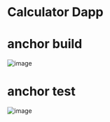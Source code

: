 # Calculator Dapp
# anchor build
![image](https://user-images.githubusercontent.com/55663050/173510262-bfef2e77-099c-4d4b-80b5-e9030f5c2c22.png)
# anchor test
![image](https://user-images.githubusercontent.com/55663050/173510406-4ca8ab60-116b-4029-94a7-108d2efdc524.png)

